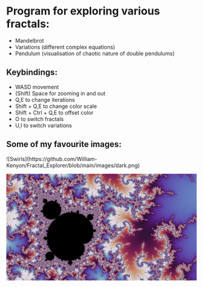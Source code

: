 <h1>Program for exploring various fractals:</h1>
<ul>
  <li>Mandelbrot</li>
  <li>Variations (different complex equations)</li>
  <li>Pendulum (visualisation of chaotic nature of double pendulums)</li>
</ul>


<h2>Keybindings:</h2>
<ul>
  <li>WASD movement</li>
  <li>(Shift) Space for zooming in and out</li>
  <li>Q,E to change iterations</li>
  <li>Shift + Q,E to change color scale</li>
  <li>Shift + Ctrl + Q,E to offset color</li>
  <li>O to switch fractals</li>
  <li>U,I to switch variations</li>
</ul>

<h2>Some of my favourite images:</h2>
![Swirls](https://github.com/William-Kenyon/Fractal_Explorer/blob/main/images/dark.png)

![Minibrot](https://github.com/William-Kenyon/Fractal_Explorer/blob/main/images/mishapen.png)
